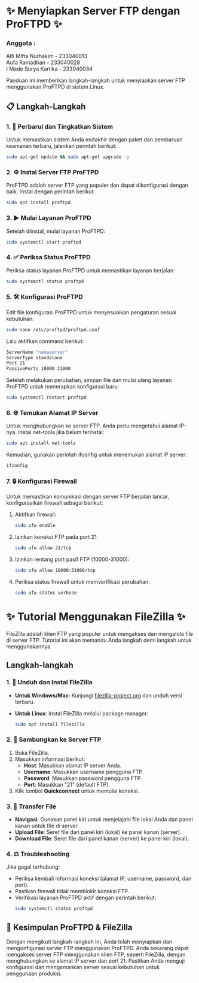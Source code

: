 # ✨ Menyiapkan Server FTP dengan ProFTPD ✨

### Anggota : 
Alfi Mifta Nurhakim  - 233040013 \
Aufa Ramadhan        - 233040028 \
I Made Surya Kartika - 233040034 

Panduan ini memberikan langkah-langkah untuk menyiapkan server FTP menggunakan ProFTPD di sistem Linux.

## 📋 Langkah-Langkah

### 1. 🔄 Perbarui dan Tingkatkan Sistem
Untuk memastikan sistem Anda mutakhir dengan paket dan pembaruan keamanan terbaru, jalankan perintah berikut:
```bash
sudo apt-get update && sudo apt-get upgrade -y
```


### 2. ⚙ Instal Server FTP ProFTPD
ProFTPD adalah server FTP yang populer dan dapat dikonfigurasi dengan baik. Instal dengan perintah berikut:
```bash
sudo apt install proftpd
```

### 3. ▶ Mulai Layanan ProFTPD
Setelah diinstal, mulai layanan ProFTPD:
```bash
sudo systemctl start proftpd
```

### 4. ✅ Periksa Status ProFTPD
Periksa status layanan ProFTPD untuk memastikan layanan berjalan:
```bash
sudo systemctl status proftpd
```

### 5. 🛠 Konfigurasi ProFTPD
Edit file konfigurasi ProFTPD untuk menyesuaikan pengaturan sesuai kebutuhan:
```bash
sudo nano /etc/proftpd/proftpd.conf
```
Lalu aktifkan command berikut:
```bash
ServerName "namaserver"
ServerType standalone
Port 21
PassivePorts 10000 31000
```

Setelah melakukan perubahan, simpan file dan mulai ulang layanan ProFTPD untuk menerapkan konfigurasi baru:
```bash
sudo systemctl restart proftpd
```

### 6. 🌐 Temukan Alamat IP Server
Untuk menghubungkan ke server FTP, Anda perlu mengetahui alamat IP-nya. Instal net-tools jika belum terinstal:
```bash
sudo apt install net-tools
```

Kemudian, gunakan perintah ifconfig untuk menemukan alamat IP server:
```bash
ifconfig
```

### 7. 🔒 Konfigurasi Firewall
Untuk memastikan komunikasi dengan server FTP berjalan lancar, konfigurasikan firewall sebagai berikut:

1. Aktifkan firewall:
   ```bash
   sudo ufw enable
   ```

2. Izinkan koneksi FTP pada port 21:
   ```bash
   sudo ufw allow 21/tcp
   ```

3. Izinkan rentang port pasif FTP (10000-31000):
   ```bash
   sudo ufw allow 10000:31000/tcp
   ```

4. Periksa status firewall untuk memverifikasi perubahan:
   ```bash
   sudo ufw status verbose
   ```
##
# ✨ Tutorial Menggunakan FileZilla ✨

FileZilla adalah klien FTP yang populer untuk mengakses dan mengelola file di server FTP. Tutorial ini akan memandu Anda langkah demi langkah untuk menggunakannya.

## Langkah-langkah

### 1. 🔧 Unduh dan Instal FileZilla

- **Untuk Windows/Mac**: 
  Kunjungi [filezilla-project.org](https://filezilla-project.org) dan unduh versi terbaru.

- **Untuk Linux**: 
  Instal FileZilla melalui package manager:
  ```bash
  sudo apt install filezilla
  ```

### 2. 🔑 Sambungkan ke Server FTP

1. Buka FileZilla.
2. Masukkan informasi berikut:
   - **Host**: Masukkan alamat IP server Anda.
   - **Username**: Masukkan username pengguna FTP.
   - **Password**: Masukkan password pengguna FTP.
   - **Port**: Masukkan "21" (default FTP).
3. Klik tombol **Quickconnect** untuk memulai koneksi.

### 3. 🎯 Transfer File

- **Navigasi**: Gunakan panel kiri untuk menjelajahi file lokal Anda dan panel kanan untuk file di server.
- **Upload File**: Seret file dari panel kiri (lokal) ke panel kanan (server).
- **Download File**: Seret file dari panel kanan (server) ke panel kiri (lokal).

### 4. ⚖ Troubleshooting

Jika gagal terhubung:

- Periksa kembali informasi koneksi (alamat IP, username, password, dan port).
- Pastikan firewall tidak memblokir koneksi FTP.
- Verifikasi layanan ProFTPD aktif dengan perintah berikut:
  ```bash
  sudo systemctl status proftpd
  ```

## 📝 Kesimpulan ProFTPD & FileZilla
Dengan mengikuti langkah-langkah ini, Anda telah menyiapkan dan mengonfigurasi server FTP menggunakan ProFTPD. Anda sekarang dapat mengakses server FTP menggunakan klien FTP, seperti FileZilla, dengan menghubungkan ke alamat IP server dan port 21. Pastikan Anda menguji konfigurasi dan mengamankan server sesuai kebutuhan untuk penggunaan produksi.

